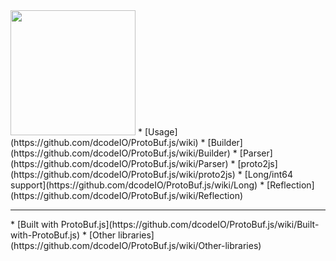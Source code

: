<img src="https://raw.github.com/dcodeIO/ProtoBuf.js/master/ProtoBuf.png" width="200">
* [Usage](https://github.com/dcodeIO/ProtoBuf.js/wiki)
* [Builder](https://github.com/dcodeIO/ProtoBuf.js/wiki/Builder)
* [Parser](https://github.com/dcodeIO/ProtoBuf.js/wiki/Parser)
* [proto2js](https://github.com/dcodeIO/ProtoBuf.js/wiki/proto2js)
* [Long/int64 support](https://github.com/dcodeIO/ProtoBuf.js/wiki/Long)
* [Reflection](https://github.com/dcodeIO/ProtoBuf.js/wiki/Reflection)
<hr />
* [Built with ProtoBuf.js](https://github.com/dcodeIO/ProtoBuf.js/wiki/Built-with-ProtoBuf.js)
* [Other libraries](https://github.com/dcodeIO/ProtoBuf.js/wiki/Other-libraries)
